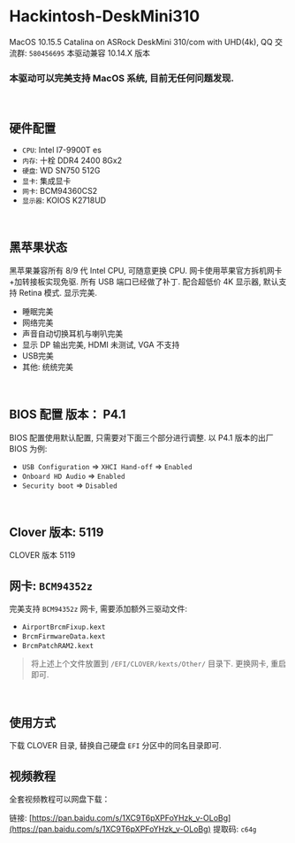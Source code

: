 # Hackintosh-DeskMini310

MacOS 10.15.5 Catalina on ASRock DeskMini 310/com with UHD(4k), QQ 交流群: `580456695`
本驱动兼容 10.14.X 版本

### 本驱动可以完美支持 MacOS 系统, 目前无任何问题发现.
<br>


## 硬件配置

- `CPU`: Intel I7-9900T es
- `内存`: 十栓 DDR4 2400 8Gx2
- `硬盘`: WD SN750 512G
- `显卡`: 集成显卡
- `网卡`: BCM94360CS2
- `显示器`: KOIOS K2718UD
<br>


## 黑苹果状态

黑苹果兼容所有 8/9 代 Intel CPU, 可随意更换 CPU. 网卡使用苹果官方拆机网卡+加转接板实现免驱. 所有 USB 端口已经做了补丁. 配合超低价 4K 显示器, 默认支持 Retina 模式. 显示完美.

- 睡眠完美
- 网络完美
- 声音自动切换耳机与喇叭完美
- 显示 DP 输出完美, HDMI 未测试, VGA 不支持
- USB完美
- 其他: 统统完美
<br>


## BIOS 配置 版本： P4.1

BIOS 配置使用默认配置, 只需要对下面三个部分进行调整. 以 P4.1 版本的出厂 BIOS 为例:

- `USB Configuration` => `XHCI Hand-off` => `Enabled`
- `Onboard HD Audio` => `Enabled`
- `Security boot` => `Disabled`

<br>


## Clover 版本: 5119

CLOVER 版本 5119
<br>


## 网卡: `BCM94352z`

完美支持 `BCM94352z` 网卡, 需要添加额外三驱动文件:

- `AirportBrcmFixup.kext`
- `BrcmFirmwareData.kext`
- `BrcmPatchRAM2.kext`

> 将上述上个文件放置到 `/EFI/CLOVER/kexts/Other/` 目录下. 更换网卡, 重启即可.

<br>

## 使用方式

下载 CLOVER 目录, 替换自己硬盘 `EFI` 分区中的同名目录即可.
<br>


## 视频教程

全套视频教程可以网盘下载：

链接: [https://pan.baidu.com/s/1XC9T6pXPFoYHzk_v-OLoBg](https://pan.baidu.com/s/1XC9T6pXPFoYHzk_v-OLoBg) 提取码: `c64g`
